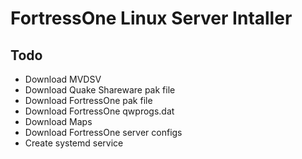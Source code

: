 # FortressOne Linux Server Intaller

## Todo
- Download MVDSV
- Download Quake Shareware pak file
- Download FortressOne pak file
- Download FortressOne qwprogs.dat
- Download Maps
- Download FortressOne server configs
- Create systemd service
